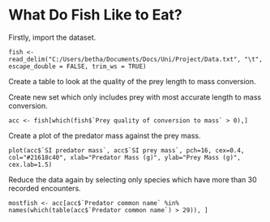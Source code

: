 # What Do Fish Like to Eat?
Firstly, import the dataset.
```{r}
fish <- read_delim("C:/Users/betha/Documents/Docs/Uni/Project/Data.txt", "\t", escape_double = FALSE, trim_ws = TRUE)
```
Create a table to look at the quality of the prey length to mass conversion.

Create new set which only includes prey with most accurate length to mass conversion.
```{r}
acc <- fish[which(fish$`Prey quality of conversion to mass` > 0),]
```
Create a plot of the predator mass against the prey mass.
```{r}
plot(acc$`SI predator mass`, acc$`SI prey mass`, pch=16, cex=0.4, col="#21618c40", xlab="Predator Mass (g)", ylab="Prey Mass (g)", cex.lab=1.5)
```

Reduce the data again by selecting only species which have more than 30 recorded encounters.
```{r}
mostfish <- acc[acc$`Predator common name` %in% names(which(table(acc$`Predator common name`) > 29)), ]
```
